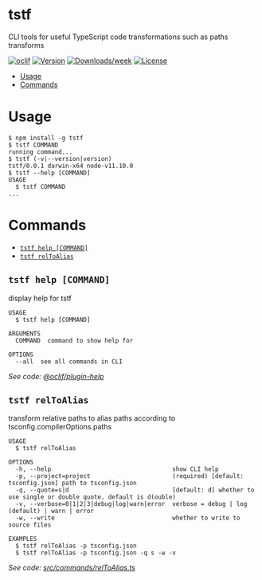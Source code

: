 tstf
====

CLI tools for useful TypeScript code transformations such as paths transforms

[![oclif](https://img.shields.io/badge/cli-oclif-brightgreen.svg)](https://oclif.io)
[![Version](https://img.shields.io/npm/v/tstf.svg)](https://npmjs.org/package/tstf)
[![Downloads/week](https://img.shields.io/npm/dw/tstf.svg)](https://npmjs.org/package/tstf)
[![License](https://img.shields.io/npm/l/tstf.svg)](https://github.com/joonhocho/tstf/blob/master/package.json)

<!-- toc -->
* [Usage](#usage)
* [Commands](#commands)
<!-- tocstop -->
# Usage
<!-- usage -->
```sh-session
$ npm install -g tstf
$ tstf COMMAND
running command...
$ tstf (-v|--version|version)
tstf/0.0.1 darwin-x64 node-v11.10.0
$ tstf --help [COMMAND]
USAGE
  $ tstf COMMAND
...
```
<!-- usagestop -->
# Commands
<!-- commands -->
* [`tstf help [COMMAND]`](#tstf-help-command)
* [`tstf relToAlias`](#tstf-reltoalias)

## `tstf help [COMMAND]`

display help for tstf

```
USAGE
  $ tstf help [COMMAND]

ARGUMENTS
  COMMAND  command to show help for

OPTIONS
  --all  see all commands in CLI
```

_See code: [@oclif/plugin-help](https://github.com/oclif/plugin-help/blob/v2.2.0/src/commands/help.ts)_

## `tstf relToAlias`

transform relative paths to alias paths according to tsconfig.compilerOptions.paths

```
USAGE
  $ tstf relToAlias

OPTIONS
  -h, --help                                  show CLI help
  -p, --project=project                       (required) [default: tsconfig.json] path to tsconfig.json
  -q, --quote=s|d                             [default: d] whether to use single or double quote. default is d(ouble)
  -v, --verbose=0|1|2|3|debug|log|warn|error  verbose = debug | log (default) | warn | error
  -w, --write                                 whether to write to source files

EXAMPLES
  $ tstf relToAlias -p tsconfig.json
  $ tstf relToAlias -p tsconfig.json -q s -w -v
```

_See code: [src/commands/relToAlias.ts](https://github.com/joonhocho/tstf/blob/v0.0.1/src/commands/relToAlias.ts)_
<!-- commandsstop -->
